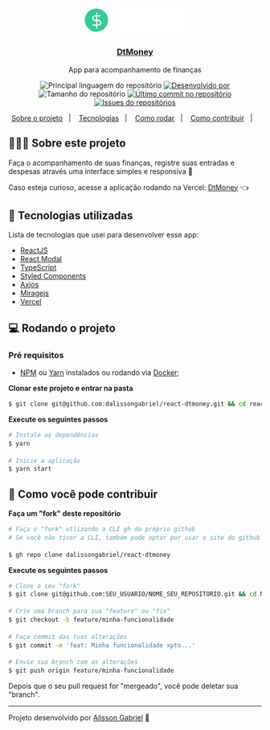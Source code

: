 <h1 align="center">
	<img alt="Logo" src=".github/logo.svg" width="200px" />
</h1>

<h3 align="center"><a href="https://react-dtmoney.vercel.app/">DtMoney</a></h3>

<p align="center">App para acompanhamento de finanças</p>

<p align="center">
  <img alt="Principal linguagem do repositório" src="https://img.shields.io/github/languages/top/dalissongabriel/react-dtmoney">

  <a href="https://github.com/dalissongabriel/">
    <img alt="Desenvolvido por" src="https://img.shields.io/badge/Desenvolvido%20por-Alisson%20Gabriel-green">
  </a>
  
  <img alt="Tamanho do repositório" src="https://img.shields.io/github/repo-size/dalissongabriel/react-dtmoney">
  
  <a href="https://github.com/dalissongabriel/react-dtmoney/commits/main">
    <img alt="Último commit no repositório" src="https://img.shields.io/github/last-commit/dalissongabriel/react-dtmoney">
  </a>
  
  <a href="https://github.com/dalissongabriel/react-dtmoney/issues">
    <img alt="Issues do repositórios" src="https://img.shields.io/github/issues/dalissongabriel/react-dtmoney">
  </a>
  </p>

<p align="center">
  <a href="#sobre">Sobre o projeto</a>&nbsp;&nbsp;&nbsp;|&nbsp;&nbsp;&nbsp;
  <a href="#techs">Tecnologias</a>&nbsp;&nbsp;&nbsp;|&nbsp;&nbsp;&nbsp;
  <a href="#rodar">Como rodar</a>&nbsp;&nbsp;&nbsp;|&nbsp;&nbsp;&nbsp;
  <a href="#contribuir">Como contribuir</a>&nbsp;&nbsp;&nbsp;|&nbsp;&nbsp;&nbsp;
</p>

<h2 id="sobre" >👨🏻‍💻 Sobre este projeto</h2>

<p>Faça o acompanhamento de suas finanças, registre suas entradas e despesas através uma interface simples e responsiva 🤘

Caso esteja curioso, acesse a aplicação rodando na Vercel: <a href="https://react-dtmoney.vercel.app/">DtMoney</a> 👈</p>

<h2 id="techs">🚀 Tecnologias utilizadas</h2>

<p>Lista de tecnologias que usei para desenvolver esse app:</p>

- [ReactJS](https://reactjs.org/)
- [React Modal](https://www.npmjs.com/package/react-modal)
- [TypeScript](https://www.typescriptlang.org/)
- [Styled Components](https://styled-components.com/)
- [Axios](https://github.com/axios/axios)
- [Miragejs](https://miragejs.com/)
- [Vercel](https://vercel.com/)

<h2 id="rodar">💻 Rodando o projeto</h2>

### Pré requisitos

- [NPM](https://www.npmjs.com/) ou [Yarn](https://yarnpkg.com/) instalados ou rodando via [Docker](https://www.docker.com/);


**Clonar este projeto e entrar na pasta**

```bash
$ git clone git@github.com:dalissongabriel/react-dtmoney.git && cd react-dtmoney 
```

**Execute os seguintes passos**

```bash
# Instale as dependências
$ yarn

# Inicie a aplicação
$ yarn start
```

<h2 id="contribuir">🤔 Como você pode contribuir</h2>

**Faça um "fork" deste repositório**

```bash
# Faça o "fork" utlizando a CLI gh do próprio github
# Se você não tiver a CLI, também pode optar por usar o site do github para fazer o "fork"

$ gh repo clone dalissongabriel/react-dtmoney 
```

**Execute os seguintes passos**

```bash
# Clone o seu "fork"
$ git clone git@github.com:SEU_USUARIO/NOME_SEU_REPOSITORIO.git && cd NOME_SEU_REPOSITORIO

# Crie uma branch para sua "feature" ou "fix"
$ git checkout -b feature/minha-funcionalidade

# Faça commit das tuas alterações
$ git commit -m 'feat: Minha funcionalidade xpto...'

# Envie sua branch com as alterações
$ git push origin feature/minha-funcionalidade
```

Depois que o seu pull request for "mergeado", você pode deletar sua "branch".

---

Projeto desenvolvido por <a href="https://github.com/dalissongabriel">Alisson Gabriel</a> 🤘